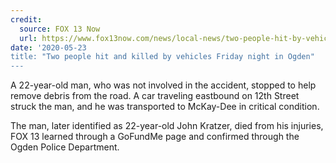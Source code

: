 ```yaml
---
credit:
  source: FOX 13 Now
  url: https://www.fox13now.com/news/local-news/two-people-hit-by-vehicles-friday-night-in-ogden-one-killed
date: '2020-05-23
title: "Two people hit and killed by vehicles Friday night in Ogden"
---
```

A 22-year-old man, who was not involved in the accident, stopped to help remove debris from the road. A car traveling eastbound on 12th Street struck the man, and he was transported to McKay-Dee in critical condition.

The man, later identified as 22-year-old John Kratzer, died from his injuries, FOX 13 learned through a GoFundMe page and confirmed through the Ogden Police Department.
